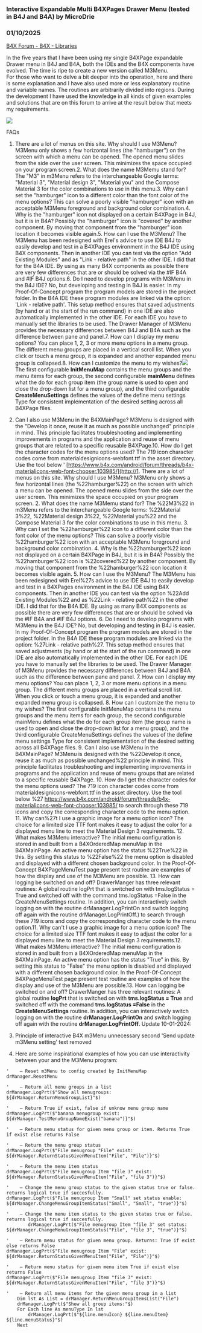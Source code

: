 ###  Interactive Expandable Multi B4XPages Drawer Menu (tested in B4J and B4A) by MicroDrie
### 01/10/2025
[B4X Forum - B4X - Libraries](https://www.b4x.com/android/forum/threads/165016/)

In the five years that I have been using my single B4XPage expandable Drawer menu in B4J and B4A, both the IDEs and the B4X components have evolved. The time is ripe to create a new version called M3Menu.  
For those who want to delve a bit deeper into the operation, here and there is some explanation and I have also used more or less explanatory routine and variable names. The routines are arbitrarily divided into regions. During the development I have used the knowledge in all kinds of given examples and solutions that are on this forum to arrive at the result below that meets my requirements.  
  
![](https://www.b4x.com/android/forum/attachments/160619)  
  
FAQs  
  
  

1. There are a lot of menus on this site. Why should I use M3Menu?
M3Menu only shows a few horizontal lines (the "hamburger") on the screen with which a menu can be opened. The opened menu slides from the side over the user screen. This minimizes the space occupied on your program screen.2. What does the name M3Memu stand for?
The "M3" in m3Menu refers to the interchangeable Google terms: "Material 3", "Material design 3", "Material you" and the Compose Material 3 for the color combinations to use in this menu.3. Why can I set the "hamburger" icon to a different color than the font color of the menu options?
This can solve a poorly visible "hamburger" icon with an acceptable M3Menu foreground and background color combination.4. Why is the "hamburger" icon not displayed on a certain B4XPage in B4J, but it is in B4A?
Possibly the "hamburger" icon is "covered" by another component. By moving that component from the "hamburger" icon location it becomes visible again.5. How can I use the M3Menu?
The M3Menu has been redesigned with Erel's advice to use IDE B4J to easily develop and test in a B4XPages environment in the B4J IDE using B4X components. Then in another IDE you can test via the option "Add Existing Modules" and as "Link - relative path" in the other IDE. I did that for the B4A IDE. By using as many B4X components as possible there are very few differences that are or should be solved via the #IF B4A and #IF B4J options.6. Do I need to develop programs with M3Menu in the B4J IDE?
No, but developing and testing in B4J is easier. In my Proof-Of-Concept program the program models are stored in the project folder. In the B4A IDE these program modules are linked via the option: 'Link - relative path'.
This setup method ensures that saved adjustments (by hand or at the start of the run command) in one IDE are also automatically implemented in the other IDE. For each IDE you have to manually set the libraries to be used. The Drawer Manager of M3Menu provides the necessary differences between B4J and B4A such as the difference between pane and panel.7. How can I display my menu options?
You can place 1, 2, 3 or more menu options in a menu group. The different menu groups are placed in a vertical scroll list. When you click or touch a menu group, it is expanded and another expanded menu group is collapsed.8. How can I customize the menu to my wishes?![](https://www.b4x.com/android/forum/attachments/160642)The first configurable **InitMenuMap** contains the menu groups and the menu items for each group, the second configurable **mainMenu** defines what the do for each group item (the group name is used to open and close the drop-down list for a menu group), and the third configurable **CreateMenuSettings** defines the values of the define menu settings Type for consistent implementation of the desired setting across all B4XPage files.
9. Can I also use M3Menu in the B4XMainPage?
M3Menu is designed with the "Develop it once, reuse it as much as possible unchanged" principle in mind. This principle facilitates troubleshooting and implementing improvements in programs and the application and reuse of menu groups that are related to a specific reusable B4XPage.10. How do I get the character codes for the menu options used?
The 719 icon character codes come from materialdesignicons-webfont.ttf in the asset directory. Use the tool below
' [https://www.b4x.com/android/forum/threads/b4x-materialicons-web-font-chooser.103985/](http://1. There are a lot of menus on this site. Why should I use M3Menu? M3Menu only shows a few horizontal lines (the %22hamburger%22) on the screen with which a menu can be opened. The opened menu slides from the side over the user screen. This minimizes the space occupied on your program screen.      2. What does the name M3Memu stand for? The %22M3%22 in m3Menu refers to the interchangeable Google terms: %22Material 3%22, %22Material design 3%22, %22Material you%22 and the Compose Material 3 for the color combinations to use in this menu.      3. Why can I set the %22hamburger%22 icon to a different color than the font color of the menu options?  This can solve a poorly visible %22hamburger%22 icon with an acceptable M3Menu foreground and background color combination.       4. Why is the %22hamburger%22 icon not displayed on a certain B4XPage in B4J, but it is in B4A? Possibly the %22hamburger%22 icon is %22covered%22 by another component. By moving that component from the %22hamburger%22 icon location it becomes visible again.      5. How can I use the M3Menu? The M3Menu has been redesigned with Erel%27s advice to use IDE B4J to easily develop and test in a B4XPages environment in the B4J IDE using B4X components. Then in another IDE you can test via the option %22Add Existing Modules%22 and as %22Link - relative path%22 in the other IDE. I did that for the B4A IDE. By using as many B4X components as possible there are very few differences that are or should be solved via the #IF B4A and #IF B4J options.      6. Do I need to develop programs with M3Menu in the B4J IDE? No, but developing and testing in B4J is easier. In my Proof-Of-Concept program the program models are stored in the project folder. In the B4A IDE these program modules are linked via the option: %27Link - relative path%27.  This setup method ensures that saved adjustments (by hand or at the start of the run command) in one IDE are also automatically implemented in the other IDE. For each IDE you have to manually set the libraries to be used. The Drawer Manager of M3Menu provides the necessary differences between B4J and B4A such as the difference between pane and panel.       7. How can I display my menu options? You can place 1, 2, 3 or more menu options in a menu group. The different menu groups are placed in a vertical scroll list. When you click or touch a menu group, it is expanded and another expanded menu group is collapsed.       8. How can I customize the menu to my wishes? The first configurable InitMenuMap contains the menu groups and the menu items for each group, the second configurable mainMenu defines what the do for each group item (the group name is used to open and close the drop-down list for a menu group), and the third configurable CreateMenuSettings defines the values of the define menu settings Type for consistent implementation of the desired setting across all B4XPage files.       9. Can I also use M3Menu in the B4XMainPage? M3Menu is designed with the %22Develop it once, reuse it as much as possible unchanged%22 principle in mind. This principle facilitates troubleshooting and implementing improvements in programs and the application and reuse of menu groups that are related to a specific reusable B4XPage.      10. How do I get the character codes for the menu options used? The 719 icon character codes come from materialdesignicons-webfont.ttf in the asset directory. Use the tool below %27 https://www.b4x.com/android/forum/threads/b4x-materialicons-web-font-chooser.103985/ to search through these 719 icons and copy the corresponding character code to the menu option.      11. Why can%27t I use a graphic image for a menu option icon? The choice for a limited size TTF font makes it easy to adjust the color for a displayed menu line to meet the Material Design 3 requirements.      12. What makes M3Menu interactive?  The initial menu configuration is stored in and built from a B4XOrderedMap menuMap in the B4XMainPage. An active menu option has the status %22True%22 in this. By setting this status to %22False%22 the menu option is disabled and displayed with a different chosen background color. In the Proof-Of-Concept B4XPageMenuTest page present test routine are examples of how the display and use of the M3Menu are possible.      13. How can logging be switched on and off? DrawerManger has three relevant routines: A global routine logPrt that is switched on with tms.logStatus = True and switched off with the command tms.logStatus =False in the CreateMenuSettings routine. In addition, you can interactively switch logging on with the routine drManager.LogPrintOn and switch logging off again with the routine drManager.LogPrintOff.) to search through these 719 icons and copy the corresponding character code to the menu option.11. Why can't I use a graphic image for a menu option icon?
The choice for a limited size TTF font makes it easy to adjust the color for a displayed menu line to meet the Material Design 3 requirements.12. What makes M3Menu interactive?
The initial menu configuration is stored in and built from a B4XOrderedMap menuMap in the B4XMainPage. An active menu option has the status "True" in this. By setting this status to "False" the menu option is disabled and displayed with a different chosen background color.
In the Proof-Of-Concept B4XPageMenuTest page present test routine are examples of how the display and use of the M3Menu are possible.13. How can logging be switched on and off?
DrawerManger has three relevant routines: A global routine **logPrt** that is switched on with **tms.logStatus = True** and switched off with the command **tms.logStatus =False** in the **CreateMenuSettings** routine. In addition, you can interactively switch logging on with the routine **drManager.LogPrintOn** and switch logging off again with the routine **drManager.LogPrintOff**.
Update 10-01-2024:  

1. Principle of interactive B4X m3Menu unnecessary second 'Send update m3Menu setting' text removed
2. Here are some inspirational examples of how you can use interactivity between your and the M3Menu program:

```B4X
'    — Reset m3Menu to config created by InitMenuMap  
drManager.ResetMenu
```

  
  

```B4X
'    — Return all menu groups in a list  
drManager.LogPrt($"Show all menugroups: ${drManager.ReturnMenuGroupList}"$)
```

  
  

```B4X
'    — Return True if exist, false if unknow menu group name  
drManager.LogPrt($"banana menugroup exist: ${drManager.TestMenuGroupNameExist("banana")}"$)
```

  
  

```B4X
'    — Return menu status for given menu group or item. Returns True if exist else returns False  
  
'    — Return the menu group status  
drManager.LogPrt($"File menugroup "File" exist: ${drManager.ReturnStatusGivenMenuItem("File", "File")}"$)  
  
'    — Return the menu item status  
drManager.LogPrt($"File menugroup Item "file 3" exist: ${drManager.ReturnStatusGivenMenuItem("File", "file 3")}"$)
```

  
  

```B4X
'    — Change the menu group status to the given status true or false. returns logical true if succesfully.  
drManager.LogPrt($"File menugroup Item "Small" set status enable: ${drManager.ChangeMenuGroupItemStatus("Small", "Small", "true")}"$)  
  
'    — Change the menu item status to the given status true or false. returns logical true if succesfully.  
        drManager.LogPrt($"File menugroup Item "file 3" set status: ${drManager.ChangeMenuGroupItemStatus("File", "file 3", "true")}"$)
```

  
  

```B4X
'    — Return menu status for given menu group. Returns: True if exist else returns False  
drManager.LogPrt($"File menugroup Item "File" exist: ${drManager.ReturnStatusGivenMenuItem("File", "File")}"$)  
  
'    — Return menu status for given menu item True if exist else returns False  
drManager.LogPrt($"File menugroup Item "file 3" exist: ${drManager.ReturnStatusGivenMenuItem("File", "file 3")}"$)
```

  
  

```B4X
'    — Return all menu items for the given menu group in a list  
    Dim lst As List = drManager.ReturnMenuGroupItemsList("File")  
    drManager.LogPrt($"Show all group items:"$)  
    For Each line As menuType In lst  
        drManager.LogPrt($"${line.menuIcon} ${line.menuItem} ${line.menuStatus}"$)  
    Next
```